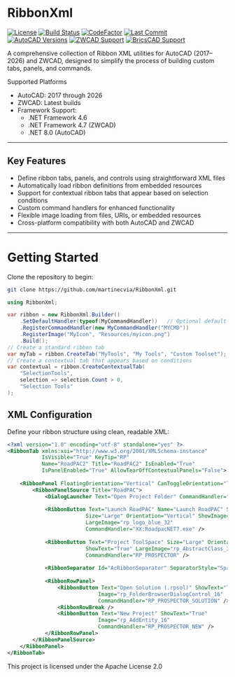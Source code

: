 # RibbonXml

[![License](https://img.shields.io/badge/license-Apache%202.0-blue.svg)](LICENSE)
[![Build Status](https://img.shields.io/github/actions/workflow/status/martinecvia/RibbonXml/msbuild.yml)](https://github.com/martinecvia/RibbonXml/actions)
[![CodeFactor](https://www.codefactor.io/repository/github/martinecvia/ribbonxml/badge)](https://www.codefactor.io/repository/github/martinecvia/ribbonxml)
[![Last Commit](https://img.shields.io/github/last-commit/martinecvia/RibbonXml)](https://github.com/martinecvia/RibbonXml/commits/main)
[![AutoCAD Versions](https://img.shields.io/badge/AutoCAD-2017→2026-orange.svg)](https://www.autodesk.com)
[![ZWCAD Support](https://img.shields.io/badge/ZWCAD-Supported-green.svg)](https://www.zwsoft.com)
[![BricsCAD Support](https://img.shields.io/badge/BricsCAD-Unsupported-red.svg)](https://www.bricsys.com)

A comprehensive collection of Ribbon XML utilities for AutoCAD (2017–2026) and ZWCAD, designed to simplify the process of building custom tabs, panels, and commands.

Supported Platforms
- AutoCAD: 2017 through 2026
- ZWCAD: Latest builds
- Framework Support:
  - .NET Framework 4.6
  - .NET Framework 4.7 (ZWCAD)
  - .NET 8.0 (AutoCAD)
---
## Key Features

- Define ribbon tabs, panels, and controls using straightforward XML files
- Automatically load ribbon definitions from embedded resources
- Support for contextual ribbon tabs that appear based on selection conditions
- Custom command handlers for enhanced functionality
- Flexible image loading from files, URIs, or embedded resources
- Cross-platform compatibility with both AutoCAD and ZWCAD
---

# Getting Started
Clone the repository to begin:
```bash
git clone https://github.com/martinecvia/RibbonXml.git
```
```csharp
using RibbonXml;

var ribbon = new RibbonXml.Builder()
    .SetDefaultHandler(typeof(MyCommandHandler))   // Optional default handler
    .RegisterCommandHandler(new MyCommandHandler("MYCMD"))
    .RegisterImage("MyIcon", "Resources/myicon.png")
    .Build();
// Create a standard ribbon tab
var myTab = ribbon.CreateTab("MyTools", "My Tools", "Custom Toolset");
// Create a contextual tab that appears based on conditions
var contextual = ribbon.CreateContextualTab(
    "SelectionTools",
    selection => selection.Count > 0,
    "Selection Tools"
);
```
## XML Configuration
Define your ribbon structure using clean, readable XML:
```xml
<?xml version="1.0" encoding="utf-8" standalone="yes" ?>
<RibbonTab xmlns:xsi="http://www.w3.org/2001/XMLSchema-instance" 
           IsVisible="True" KeyTip="RP" 
           Name="RoadPAC2" Title="RoadPAC2" IsEnabled="True" 
           IsPanelEnabled="True" AllowTearOffContextualPanels="False">
    
    <RibbonPanel FloatingOrientation="Vertical" CanToggleOrientation="True" IsEnabled="True">
        <RibbonPanelSource Title="RoadPAC">
            <DialogLauncher Text="Open Project Folder" CommandHandler="RP_PROSPECTOR_NEW" />
            
            <RibbonButton Text="Launch RoadPAC" Name="Launch RoadPAC" ShowText="True" 
                         Size="Large" Orientation="Vertical" ShowImage="True"
                         LargeImage="rp_logo_blue_32"
                         CommandHandler="XX:RoadpacNET7.exe" />
            
            <RibbonButton Text="Project ToolSpace" Size="Large" Orientation="Vertical" 
                         ShowText="True" LargeImage="rp_AbstractClass_32" 
                         CommandHandler="RP_PROSPECTOR" />
            
            <RibbonSeparator Id="AcRibbonSeparator" SeparatorStyle="Spacer" />
            
            <RibbonRowPanel>
                <RibbonButton Text="Open Solution (.rpsol)" ShowText="True" 
                             Image="rp_FolderBrowserDialogControl_16" 
                             CommandHandler="RP_PROSPECTOR_SOLUTION" />
                <RibbonRowBreak />
                <RibbonButton Text="New Project" ShowText="True" 
                             Image="rp_AddEntity_16" 
                             CommandHandler="RP_PROSPECTOR_NEW" />
            </RibbonRowPanel>
        </RibbonPanelSource>
    </RibbonPanel>
</RibbonTab>
```
This project is licensed under the Apache License 2.0
